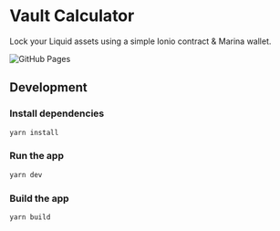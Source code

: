 # Vault Calculator

Lock your Liquid assets using a simple Ionio contract & Marina wallet.

![GitHub Pages](https://github.com/vulpemventures/marina-api-test-app/actions/workflows/gh-pages.yml/badge.svg)

## Development

### Install dependencies

```bash
yarn install
```

### Run the app

```bash
yarn dev
```

### Build the app

```bash
yarn build
```